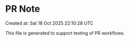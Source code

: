 # PR Note

Created at: Sat 18 Oct 2025 22:10:28 UTC

This file is generated to support testing of PR workflows.
